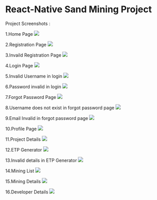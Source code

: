 # React-Native Sand Mining Project

Project Screenshots : 

1.Home Page
![](Screenshot_20191229-184235.png)

2.Registration Page
![](Screenshot_20191229-184243.png)

3.Invaild Registration Page
![](Screenshot_20191229-184248.png)

4.Login Page
![](Screenshot_20191229-215816.png)

5.Invalid Username in login 
![](Screenshot_20191229-184308.png)

6.Password invalid in login
![](Screenshot_20191229-184321.png)

7.Forgot Password Page
![](Screenshot_20191229-184332.png)

8.Username does not exist in forgot password page
![](Screenshot_20191229-184328.png)

9.Email Invalid in forgot password page
![](Screenshot_20191229-184351.png)

10.Profile Page
![](Screenshot_20191229-184404.png)

11.Project Details
![](Screenshot_20191229-184408.png)

12.ETP Generator
![](Screenshot_20191229-184413.png)

13.Invalid details in ETP Generator
![](Screenshot_20191229-184418.png)

14.Mining List
![](Screenshot_20191229-184433.png)

15.Mining Details 
![](Screenshot_20191229-184438.png)

16.Developer Details
![](Screenshot_20191229-184424.png)
